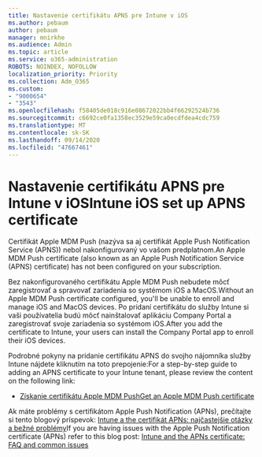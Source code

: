```yaml
---
title: Nastavenie certifikátu APNS pre Intune v iOS
ms.author: pebaum
author: pebaum
manager: mnirkhe
ms.audience: Admin
ms.topic: article
ms.service: o365-administration
ROBOTS: NOINDEX, NOFOLLOW
localization_priority: Priority
ms.collection: Adm_O365
ms.custom:
- "9000654"
- "3543"
ms.openlocfilehash: f58405de018c916e08672022bb4f66292524b736
ms.sourcegitcommit: c6692ce0fa1358ec3529e59ca0ecdfdea4cdc759
ms.translationtype: MT
ms.contentlocale: sk-SK
ms.lasthandoff: 09/14/2020
ms.locfileid: "47667461"
---
```

# <a name="intune-ios-set-up-apns-certificate"></a><span data-ttu-id="e48fd-102">Nastavenie certifikátu APNS pre Intune v iOS</span><span class="sxs-lookup"><span data-stu-id="e48fd-102">Intune iOS set up APNS certificate</span></span>

<span data-ttu-id="e48fd-103">Certifikát Apple MDM Push (nazýva sa aj certifikát Apple Push Notification Service (APNS)) nebol nakonfigurovaný vo vašom predplatnom.</span><span class="sxs-lookup"><span data-stu-id="e48fd-103">An Apple MDM Push certificate (also known as an Apple Push Notification Service (APNS) certificate) has not been configured on your subscription.</span></span>

<span data-ttu-id="e48fd-104">Bez nakonfigurovaného certifikátu Apple MDM Push nebudete môcť zaregistrovať a spravovať zariadenia so systémom iOS a MacOS.</span><span class="sxs-lookup"><span data-stu-id="e48fd-104">Without an Apple MDM Push certificate configured, you'll be unable to enroll and manage iOS and MacOS devices.</span></span> <span data-ttu-id="e48fd-105">Po pridaní certifikátu do služby Intune si vaši používatelia budú môcť nainštalovať aplikáciu Company Portal a zaregistrovať svoje zariadenia so systémom iOS.</span><span class="sxs-lookup"><span data-stu-id="e48fd-105">After you add the certificate to Intune, your users can install the Company Portal app to enroll their iOS devices.</span></span>

<span data-ttu-id="e48fd-106">Podrobné pokyny na pridanie certifikátu APNS do svojho nájomníka služby Intune nájdete kliknutím na toto prepojenie:</span><span class="sxs-lookup"><span data-stu-id="e48fd-106">For a step-by-step guide to adding an APNS certificate to your Intune tenant, please review the content on the following link:</span></span>

- [<span data-ttu-id="e48fd-107">Získanie certifikátu Apple MDM Push</span><span class="sxs-lookup"><span data-stu-id="e48fd-107">Get an Apple MDM Push certificate</span></span>](https://docs.microsoft.com/mem/intune/enrollment/apple-mdm-push-certificate-get)

<span data-ttu-id="e48fd-108">Ak máte problémy s certifikátom Apple Push Notification (APNs), prečítajte si tento blogový príspevok: [Intune a the certifikát APNs: najčastejšie otázky a bežné problémy](https://techcommunity.microsoft.com/t5/Intune-Customer-Success/Intune-and-the-APNs-certificate-FAQ-and-common-issues/ba-p/280121)</span><span class="sxs-lookup"><span data-stu-id="e48fd-108">If you are having issues with the Apple Push Notification certificate (APNs) refer to this blog post: [Intune and the APNs certificate: FAQ and common issues](https://techcommunity.microsoft.com/t5/Intune-Customer-Success/Intune-and-the-APNs-certificate-FAQ-and-common-issues/ba-p/280121)</span></span>

